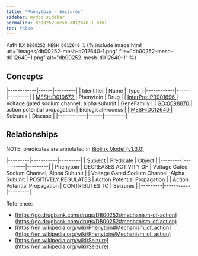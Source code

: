 ```yaml
---
title: "Phenytoin - Seizures"
sidebar: mydoc_sidebar
permalink: db00252-mesh-d012640-1.html
toc: false 
---
```



Path ID: `DB00252_MESH_D012640_1`
{% include image.html url="images/db00252-mesh-d012640-1.png" file="db00252-mesh-d012640-1.png" alt="db00252-mesh-d012640-1" %}

## Concepts

|------------|------|---------|
| Identifier | Name | Type    |
|------------|------|---------|
| <a href="https://identifiers.org/MESH:D010672">MESH:D010672 </a> | Phenytoin | Drug |
| <a href="https://identifiers.org/InterPro:IPR001696">InterPro:IPR001696 </a> | Voltage gated sodium channel, alpha subunit | GeneFamily |
| <a href="https://identifiers.org/GO:0098870">GO:0098870 </a> | action potential propagation | BiologicalProcess |
| <a href="https://identifiers.org/MESH:D012640">MESH:D012640 </a> | Seizures | Disease |
|------------|------|---------|

## Relationships


NOTE: predicates are annotated in <a href="https://github.com/biolink/biolink-model/releases/tag/v1.3.0">Biolink Model (v1.3.0)</a>

|---------|-----------|---------|
| Subject | Predicate | Object  |
|---------|-----------|---------|
| Phenytoin | DECREASES ACTIVITY OF | Voltage Gated Sodium Channel, Alpha Subunit |
| Voltage Gated Sodium Channel, Alpha Subunit | POSITIVELY REGULATES | Action Potential Propagation |
| Action Potential Propagation | CONTRIBUTES TO | Seizures |
|---------|-----------|---------|

Reference: 
  - [https://go.drugbank.com/drugs/DB00252#mechanism-of-action](https://go.drugbank.com/drugs/DB00252#mechanism-of-action)
  - [https://en.wikipedia.org/wiki/Phenytoin#Mechanism_of_action](https://en.wikipedia.org/wiki/Phenytoin#Mechanism_of_action)
  - [https://en.wikipedia.org/wiki/Seizure](https://en.wikipedia.org/wiki/Seizure)
